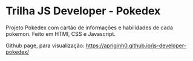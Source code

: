 # Trilha JS Developer - Pokedex

Projeto Pokedex com cartão de informações e habilidades de cada pokemon. Feito em HTMl, CSS e Javascript.
 
 Github page, para visualização: https://apriginh0.github.io/js-developer-pokedex/

